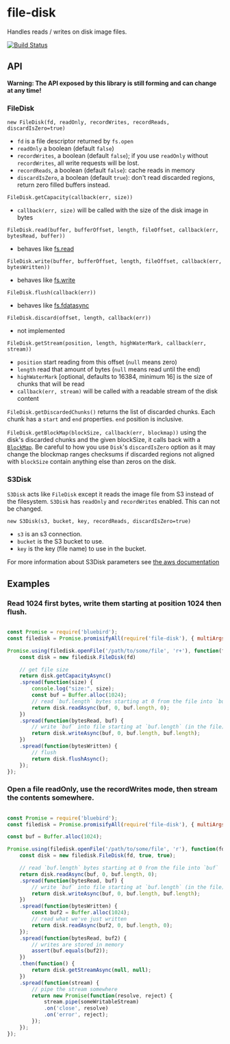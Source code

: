 # file-disk
Handles reads / writes on disk image files.

[![Build Status](https://travis-ci.org/resin-io-modules/file-disk.svg?branch=master)](https://travis-ci.org/resin-io-modules/file-disk)

## API

**Warning: The API exposed by this library is still forming and can change at
any time!**

### FileDisk

`new FileDisk(fd, readOnly, recordWrites, recordReads, discardIsZero=true)`

 - `fd` is a file descriptor returned by `fs.open`
 - `readOnly` a boolean (default `false`)
 - `recordWrites`, a boolean (default `false`); if you use `readOnly` without
 `recordWrites`, all write requests will be lost.
 - `recordReads`, a boolean (default `false`): cache reads in memory
 - `discardIsZero`, a boolean (default `true`): don't read discarded regions,
 return zero filled buffers instead.

`FileDisk.getCapacity(callback(err, size))`

 - `callback(err, size)` will be called with the size of the disk image in
 bytes

`FileDisk.read(buffer, bufferOffset, length, fileOffset, callback(err, bytesRead, buffer))`

 - behaves like [fs.read](https://nodejs.org/api/fs.html#fs_fs_read_fd_buffer_offset_length_position_callback)

`FileDisk.write(buffer, bufferOffset, length, fileOffset, callback(err, bytesWritten))`

 - behaves like [fs.write](https://nodejs.org/api/fs.html#fs_fs_write_fd_buffer_offset_length_position_callback)

`FileDisk.flush(callback(err))`

 - behaves like [fs.fdatasync](https://nodejs.org/api/fs.html#fs_fs_fdatasync_fd_callback)

`FileDisk.discard(offset, length, callback(err))`

 - not implemented

`FileDisk.getStream(position, length, highWaterMark, callback(err, stream))`
 - `position` start reading from this offset (`null` means zero)
 - `length` read that amount of bytes (`null` means read until the end)
 - `highWaterMark` [optional, defaults to 16384, minimum 16] is the size of
 chunks that will be read
 - `callback(err, stream)` will be called with a readable stream of the disk
 content

`FileDisk.getDiscardedChunks()` returns the list of discarded chunks. Each chunk
has a `start` and `end` properties. `end` position is inclusive.

`FileDisk.getBlockMap(blockSize, callback(err, blockmap))` using the disk's
discarded chunks and the given blockSize, it calls back with
a [`BlockMap`](https://github.com/resin-io-modules/blockmap).
Be careful to how you use `Disk`'s `discardIsZero` option as it may change the
blockmap ranges checksums if discarded regions not aligned with `blockSize`
contain anything else than zeros on the disk.

### S3Disk

`S3Disk` acts like `FileDisk` except it reads the image file from S3 instead of
the filesystem. `S3Disk` has `readOnly` and `recordWrites` enabled. This can
not be changed.

`new S3Disk(s3, bucket, key, recordReads, discardIsZero=true)`

 - `s3` is an s3 connection.
 - `bucket` is the S3 bucket to use.
 - `key` is the key (file name) to use in the bucket.

For more information about S3Disk parameters see
[the aws documentation](http://docs.aws.amazon.com/AWSJavaScriptSDK/latest/AWS/S3.html)

## Examples

### Read 1024 first bytes, write them starting at position 1024 then flush.

```javascript

const Promise = require('bluebird');
const filedisk = Promise.promisifyAll(require('file-disk'), { multiArgs: true });

Promise.using(filedisk.openFile('/path/to/some/file', 'r+'), function(fd) {
	const disk = new filedisk.FileDisk(fd)

	// get file size
	return disk.getCapacityAsync()
	.spread(function(size) {
		console.log("size:", size);
		const buf = Buffer.alloc(1024);
		// read `buf.length` bytes starting at 0 from the file into `buf`
		return disk.readAsync(buf, 0, buf.length, 0);
	})
	.spread(function(bytesRead, buf) {
		// write `buf` into file starting at `buf.length` (in the file)
		return disk.writeAsync(buf, 0, buf.length, buf.length);
	})
	.spread(function(bytesWritten) {
		// flush
		return disk.flushAsync();
	});
});


```

### Open a file readOnly, use the recordWrites mode, then stream the contents somewhere.

```javascript

const Promise = require('bluebird');
const filedisk = Promise.promisifyAll(require('file-disk'), { multiArgs: true });

const buf = Buffer.alloc(1024);

Promise.using(filedisk.openFile('/path/to/some/file', 'r'), function(fd) {
	const disk = new filedisk.FileDisk(fd, true, true);

	// read `buf.length` bytes starting at 0 from the file into `buf`
	return disk.readAsync(buf, 0, buf.length, 0);
	.spread(function(bytesRead, buf) {
		// write `buf` into file starting at `buf.length` (in the file)
		return disk.writeAsync(buf, 0, buf.length, buf.length);
	})
	.spread(function(bytesWritten) {
		const buf2 = Buffer.alloc(1024);
		// read what we've just written
		return disk.readAsync(buf2, 0, buf.length, 0);
	});
	.spread(function(bytesRead, buf2) {
		// writes are stored in memory
		assert(buf.equals(buf2));
	})
	.then(function() {
		return disk.getStreamAsync(null, null);
	})
	.spread(function(stream) {
		// pipe the stream somewhere
		return new Promise(function(resolve, reject) {
			stream.pipe(someWritableStream)
			.on('close', resolve)
			.on('error', reject);
		});
	});
});

```
